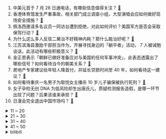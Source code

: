 1. 中美元首于 7 月 28 日通电话，有哪些信息值得关注？ [:link:](https://www.zhihu.com/question/545839115)
2. 香港体育馆发生严重事故，相关部门成立调查小组，大型演唱会应如何做好现场安全措施？ [:link:](https://www.zhihu.com/question/545877133)
3. 佩洛西邀请多名议员一同访台遭到拒绝，对此如何评价？美国军方是否会采取保驾行动？ [:link:](https://www.zhihu.com/question/545757376)
4. 为什么这么多人反驳二舅治不好精神内耗？那什么能治好呢？ [:link:](https://www.zhihu.com/question/545592835)
5. 江苏滨海县激励干部担当作为，开展寻找身边的「躺平者」活动， 7 人被诫勉谈话，此活动有哪些积极意义？ [:link:](https://www.zhihu.com/question/545765957)
6. 金正恩表示「朝鲜已做好准备应对与美国的任何军事冲突」，此表态透露出了哪些信号？如何看待当今的朝美关系？ [:link:](https://www.zhihu.com/question/545728604)
7. 房地产专家建议给年轻人降首付，并延长贷款时间至 40 年，如何看待这一建议？ [:link:](https://www.zhihu.com/question/545728325)
8. 如何看待重庆一名男子为取悦女主播杀 10 岁儿子骗保被执行死刑？ [:link:](https://www.zhihu.com/question/545814262)
9. 女子孕检无创 DNA 为低风险却生出唐氏儿，质疑检测报告造假，是哪一环节出现了问题？后果该谁来承担？ [:link:](https://www.zhihu.com/question/545803456)
10. 日漫会完全退出中国市场吗？ [:link:](https://www.zhihu.com/question/545032574)
<details>
<summary>11 ~ 20</summary>

11. 如何评价沈腾新作《独行月球》？ [:link:](https://www.zhihu.com/question/545543637)
12. 男子为躲捉奸坠亡，家属索赔百万被驳，如何从法律角度解读此事件？ [:link:](https://www.zhihu.com/question/545698616)
13. 你认为手机上最鸡肋的功能是哪一个？ [:link:](https://www.zhihu.com/question/447620352)
14. 2022 年国庆休 7 天上 7 天，如何让假期调休更得民心？ [:link:](https://www.zhihu.com/question/545742700)
15. 天津出现刺激性气味，官方通报「系武警实弹投掷训练，气味对人体无害」，如何降低此类训练对周围居民的影响？ [:link:](https://www.zhihu.com/question/545748827)
16. 中国社科院报告称 2050 年近半数农村居民将跻身中等收入群体，如何看待该预测？你所见的农村有何变化？ [:link:](https://www.zhihu.com/question/545658380)
17. 如何看待《二舅》视频作者回应文案抄袭，称「没有看过吴标华的文章，不是改编」？ [:link:](https://www.zhihu.com/question/545633619)
18. 如果《英雄联盟》出一个新英雄大招可以偷队友大招，强度是不是就逆天了？ [:link:](https://www.zhihu.com/question/533452408)
19. 湖南冷水江女教师被害案「第三人」将受审，检方以强制猥亵罪起诉，他将面临哪些处罚？ [:link:](https://www.zhihu.com/question/545721232)
20. 美联储再次宣布加息 75 个基点，为 6 月以来连续第二次，加息能缓解美国通胀问题吗？ [:link:](https://www.zhihu.com/question/545689470)
</details>
<details>
<summary>21 ~ 30</summary>

21. 为什么说核电站是世界上最复杂的能源系统？ [:link:](https://www.zhihu.com/question/545702182)
22. 电动汽车领域各种技术眼花缭乱，如何选择一台实用的家庭用车？ [:link:](https://www.zhihu.com/question/544977208)
23. 人究其一生都在追寻自己的价值和归属。我想知道，一直被否定被嫌弃的人生要怎么走？ [:link:](https://www.zhihu.com/question/545657964)
24. 我在建行是科长，但是不受领导待见，马上要解职了，此时恒丰银行抛来橄榄枝，该不该去？ [:link:](https://www.zhihu.com/question/408395190)
25. 两高中生奸杀教师案第三人将受审，检方以强制猥亵罪起诉，该案件将会如何判罚？ [:link:](https://www.zhihu.com/question/545820141)
26. 如何看待国外问答平台网友热议「中国空间站上为什么只写中文」？ [:link:](https://www.zhihu.com/question/545596132)
27. 《仙剑奇侠传》能不能称得上是仙侠剧天花板？ [:link:](https://www.zhihu.com/question/542067679)
28. 如何评价 2022 年 Q2 国内智能手机市场份额排名：vivo 第一，荣耀逆势增长排第二？ [:link:](https://www.zhihu.com/question/545594219)
29. 如何看待钟薛高申请「钟薛低」「钟薛小高」等商标？企业注册此类商标的目的可能是什么？ [:link:](https://www.zhihu.com/question/545730473)
30. 7 月 28 日山东新增本土确诊病例 5 例、无症状 93 例，目前当地疫情情况如何？ [:link:](https://www.zhihu.com/question/545877274)
</details>
<details>
<summary>31 ~ 40</summary>

31. 世卫组织数据称，日本一周新增 97 万新冠感染者，为全球最多，如何解读这一数据？对该国产生了哪些影响？ [:link:](https://www.zhihu.com/question/545770881)
32. 杀牛的时候牛流眼泪，它是真的感到了悲伤，还是因为自然选择？ [:link:](https://www.zhihu.com/question/310225388)
33. 美参议院通过 2800 亿美元芯片法案，我使馆称坚决反对法案中的冷战思维，美方这一行为释放了哪些信息？ [:link:](https://www.zhihu.com/question/545760000)
34. 勇士球员格林想 4 年 1.4 亿提前续约被拒，根据该球员上赛季的表现你认为勇士的心理价位是多少？ [:link:](https://www.zhihu.com/question/545761673)
35. 库克回应 iPhone 在中国打折，称中国供需显著改善，不是清库存，如何评价大中华区业绩对苹果的贡献？ [:link:](https://www.zhihu.com/question/545878786)
36. 上海多家银行为阻断病毒通过现金传播，关闭 ATM 机存取一体功能，如何看待这一措施？ [:link:](https://www.zhihu.com/question/545490805)
37. 长得漂亮真的会获得很多好感吗？ [:link:](https://www.zhihu.com/question/447895641)
38. 为什么鸟山明的《龙珠》差评很少？ [:link:](https://www.zhihu.com/question/310719368)
39. 22 岁女孩加班猝死，当地人社局回应称「联动相关单位介入调查」，怎样能从根本上解决类似问题？ [:link:](https://www.zhihu.com/question/545795367)
40. 城市生活久了，你还愿意回到农村生活吗? [:link:](https://www.zhihu.com/question/541580228)
</details>
<details>
<summary>41 ~ 50</summary>

41. 电视剧《沉香如屑》第 16-18 集拍得怎么样？哪些剧情点值得关注？ [:link:](https://www.zhihu.com/question/545611947)
42. 外交部回应「佩洛西访台」，称「正严阵以待」，这释放了哪些信号？ [:link:](https://www.zhihu.com/question/545242412)
43. 搭载HarmonyOS 3的部分平板可以运行PC版的WPS Office是基于什么原理实现的？ [:link:](https://www.zhihu.com/question/545669497)
44. 电视剧《天才基本法》第 17-18 集拍得怎么样？哪些剧情点值得关注？ [:link:](https://www.zhihu.com/question/545809545)
45. 有哪些适合懒人简单好上手的蛋糕做法？ [:link:](https://www.zhihu.com/question/497753917)
46. 游戏史上有哪些令人惊艳的翻译？ [:link:](https://www.zhihu.com/question/545583901)
47. 为什么自己勤奋一生而仍然不能富有起来呢？ [:link:](https://www.zhihu.com/question/545015169)
48. 美国二季度 GDP 年化季率初值为 -0.9%，进入技术性衰退，意味着什么？将对全球股市带来多大冲击？ [:link:](https://www.zhihu.com/question/545820258)
49. 作为路人，你是如何评价杨紫和成毅主演的《沉香如屑》？ [:link:](https://www.zhihu.com/question/545568105)
50. 有哪些适合新手穿的跑鞋值得推荐？ [:link:](https://www.zhihu.com/question/544320405)
</details><details>
<summary>bilibili</summary>

1. 回村三天，二舅治好了我的精神内耗 [:link:](//www.bilibili.com/video/BV1MN4y177PB)
2. “那是因为二舅活得好，不是因为我写得好” [:link:](//www.bilibili.com/video/BV1dr4y1L7cN)
3. 没错，是本人来B站了！ [:link:](//www.bilibili.com/video/BV11e4y1Q7ac)
4. 自制战斗机式的打水仗摩托车 [:link:](//www.bilibili.com/video/BV1cG4y1q7iY)
5. 《你的背景太假了》 [:link:](//www.bilibili.com/video/BV1BW4y127s3)
6. 刑啊，给我耍把戏是吧？ [:link:](//www.bilibili.com/video/BV1UY4y1A7wt)
7. 【 错过的烟火 | 官方MV 】周杰伦 荒漠抒情摇滚曲风  错过你寂寞一路狂飙 [:link:](//www.bilibili.com/video/BV1vB4y1k7AK)
8. 为什么中国人敢对神说“不”？ [:link:](//www.bilibili.com/video/BV1vV4y177Sf)
9. 为什么我要花100块，复刻5毛钱的玩意儿？？ [:link:](//www.bilibili.com/video/BV1CG411H795)
10. 《您的外卖员正在吃您的外卖》 [:link:](//www.bilibili.com/video/BV1oa411K7MG)
<details>
<summary>11 ~ 20</summary>

11. 东 汉 变 种 人 [:link:](//www.bilibili.com/video/BV1ZB4y1Y7Hm)
12. 《原神》小剧场——「璃月雅集」第五期 [:link:](//www.bilibili.com/video/BV1oB4y1k7zw)
13. “ 冰  块  刺  客 3.0 ” [:link:](//www.bilibili.com/video/BV1qe4y1Q7zE)
14. 万万没想到，我竟然成了那个幸运儿！ [:link:](//www.bilibili.com/video/BV1gS4y1t7ZP)
15. 《 燃 死 我 啦 》 [:link:](//www.bilibili.com/video/BV1Mt4y1L7DZ)
16. 【时代少年团】《绝配》接力舞蹈Ver. [:link:](//www.bilibili.com/video/BV1dt4y157fR)
17. 一辈子忘不掉的MC短片 [:link:](//www.bilibili.com/video/BV11r4y1L7Vc)
18. 【杭州现巨型彩虹】雷电与彩虹同框 [:link:](//www.bilibili.com/video/BV1UW4y127Mh)
19. 毕竟我是听印度儿歌长大的 [:link:](//www.bilibili.com/video/BV1ZB4y187Kp)
20. 交错之地 | 永劫无间全新地图【火罗国】预告CG [:link:](//www.bilibili.com/video/BV1Dg411Z7KZ)
</details>
<details>
<summary>21 ~ 30</summary>

21. 《 奇 怪 的 沙 雕 增 加 了 》 [:link:](//www.bilibili.com/video/BV1CY4y1j71u)
22. 非洲小美国是哪里？【奇葩小国38】 [:link:](//www.bilibili.com/video/BV1w94y1D7W8)
23. 胖虎眼是什么梗【梗指南】 [:link:](//www.bilibili.com/video/BV1or4y1L77b)
24. 一直在模仿，从未被超越 [:link:](//www.bilibili.com/video/BV1ye4y197Q4)
25. 互联网的美妙之处 [:link:](//www.bilibili.com/video/BV1nG4y1i768)
26. 手机灌液氮？零下196℃当场炸裂！让SOC体验原地感冒【科技达】 [:link:](//www.bilibili.com/video/BV1YG4y1i7J2)
27. 食 材 高 端，但 是 阴 间！ [:link:](//www.bilibili.com/video/BV1xe4y1Q7hW)
28. 间谍过家家之阿尼亚我不要学习 [:link:](//www.bilibili.com/video/BV1kg411y7fj)
29. 今天请假一天，跟小伙伴们说说心里话！ [:link:](//www.bilibili.com/video/BV15t4y1L7Sw)
30. 关于山城小栗旬向我表白这件事...... [:link:](//www.bilibili.com/video/BV1xG4y1i7GS)
</details>
<details>
<summary>31 ~ 40</summary>

31. 实拍立体机动装置！燃烧的经费！燃烧的梦想！ [:link:](//www.bilibili.com/video/BV1ct4y1L7en)
32. 树叶和白姨正式官宣！并且直播连麦甜蜜互动！祝福叶哥！ [:link:](//www.bilibili.com/video/BV1fg411y7ba)
33. 无论开不开心，没有火锅解决不了的 [:link:](//www.bilibili.com/video/BV1oF411P76P)
34. 最 伟 大 的 炮 击 ！【C4快乐阴人流#31】 [:link:](//www.bilibili.com/video/BV1ga411T7V9)
35. 玩梗？抖机灵？别再让“地狱笑话”侵蚀你的善良！ [:link:](//www.bilibili.com/video/BV1Mg411f7H5)
36. 被遗忘的塑料 烟头 [:link:](//www.bilibili.com/video/BV1DB4y1k795)
37. 在古代这叫发配 [:link:](//www.bilibili.com/video/BV13B4y1h7nK)
38. 哇！有VIP爆率真的很高！！！ [:link:](//www.bilibili.com/video/BV1XG4y1i7w2)
39. 请 给 天 津 鲶 鱼 面 包 片 [:link:](//www.bilibili.com/video/BV1NU4y1q7SS)
40. 今天不想搞笑了 [:link:](//www.bilibili.com/video/BV1NG4y1q7bH)
</details>
<details>
<summary>41 ~ 50</summary>

41. 小猫咪冲到门口接麻麻回家：如果是见你，我一定用跑的 [:link:](//www.bilibili.com/video/BV1KV4y1E7pv)
42. 今 天 爸 妈 不 在 家♪(*^^)o∀*∀o(^^*)♪ [:link:](//www.bilibili.com/video/BV1SW4y1275H)
43. 可能每个人爱狗的方式不同吧…… [:link:](//www.bilibili.com/video/BV1hB4y1h7Fp)
44. 别人想让我唱的vs我真正想唱的 [:link:](//www.bilibili.com/video/BV1eG411H7xj)
45. 这可能是全世界伙食最好的监狱了！UP为了美食竟然进了监狱 [:link:](//www.bilibili.com/video/BV1oN4y1j7ZE)
46. 《误导向》热心市民-感人短片 [:link:](//www.bilibili.com/video/BV1Fa411U7SM)
47. 【散人】与心海的斗智斗勇！坑爹i wanna欢乐大战 [:link:](//www.bilibili.com/video/BV17B4y1h7uN)
48. 《用螺蛳粉在嘴里编花绳》炫耀一下毫无卵用的小技能.mp4 [:link:](//www.bilibili.com/video/BV1c94y1D7fj)
49. 出差男子深夜回家，竟然做出这种事 [:link:](//www.bilibili.com/video/BV1494y1D7Dd)
50. 和 牛 天 花 板 [:link:](//www.bilibili.com/video/BV1ur4y1j71a)
</details>
<details>
<summary>51 ~ 60</summary>

51. 姐妹们，听说这个箱子申请出战~ [:link:](//www.bilibili.com/video/BV1nU4y1q7ku)
52. 这搭档还能要吗！ [:link:](//www.bilibili.com/video/BV1HU4y1q7Tn)
53. 完蛋了！女友发现了行车记录仪里的一切…… [:link:](//www.bilibili.com/video/BV1LG411H7e6)
54. 鸡 你 太 踊 Ｒｅｍｉｘ [:link:](//www.bilibili.com/video/BV1Ma411T7aM)
55. 【小英雄阿尼亚】 [:link:](//www.bilibili.com/video/BV1BY4y1j7Qt)
56. 你永叫不醒一个假装努力的人 [:link:](//www.bilibili.com/video/BV1dS4y147pP)
57. 拥有如此优秀的职员，老板心里一定很高兴。 [:link:](//www.bilibili.com/video/BV1Dt4y1G7Jh)
58. 你这花园太假了 [:link:](//www.bilibili.com/video/BV1uV4y1E7QY)
59. 跨越数亿条世界线的唯一 克洛丝 单人 1-12 [:link:](//www.bilibili.com/video/BV1594y1D7hn)
60. 西 北 男 人 的 全 新 变 身（2） [:link:](//www.bilibili.com/video/BV1se4y1Q72n)
</details>
<details>
<summary>61 ~ 70</summary>

61. 孤独的动物园，80多岁老人坚守30多年只为这些动物有饭吃 [:link:](//www.bilibili.com/video/BV1Ka411T7Fg)
62. 《小陈总之胯骨轴子有点疼》 [:link:](//www.bilibili.com/video/BV1pr4y1L7PF)
63. 玩个猫都开脚本？？？ [:link:](//www.bilibili.com/video/BV1Dt4y1G74e)
64. 这是什么爽文剧本！！！ [:link:](//www.bilibili.com/video/BV1KS4y1t7Nu)
65. 张嘴吧小夫！ 这是最新的核酸检测方法！ [:link:](//www.bilibili.com/video/BV11g411y7bK)
66. 6W块的别墅窗户，最后一块落地窗终于装上了 [:link:](//www.bilibili.com/video/BV16W4y127Ly)
67. 洛阳酒家  厨子探店¥677 [:link:](//www.bilibili.com/video/BV1Aa411T784)
68. 真巧 [:link:](//www.bilibili.com/video/BV1vG411H7bV)
69. 日 本 牛 郎 现 状【阅片无数Ⅱ 53】 [:link:](//www.bilibili.com/video/BV1NG411H78g)
70. 公园偶遇“社交恐怖分子” [:link:](//www.bilibili.com/video/BV1BT411E74H)
</details>
<details>
<summary>71 ~ 80</summary>

71. 当我骗爷爷去赚钱 [:link:](//www.bilibili.com/video/BV1Ma411T7k2)
72. “即使看了千遍、万遍，这些电影也看不腻” [:link:](//www.bilibili.com/video/BV15a411U7TK)
73. 康熙让人喂太监喝油，结果拉出48颗大珍珠，这下惨了！电视剧 [:link:](//www.bilibili.com/video/BV1AS4y1t7UA)
74. 爱要大声说出来！ [:link:](//www.bilibili.com/video/BV1mF411P7xV)
75. 悼念我独自升级漫画作者去世，dubu老师一路走好！ [:link:](//www.bilibili.com/video/BV1dg411y7wS)
76. 【原神】换装计划！给老婆换上现代装是什么体验？ [:link:](//www.bilibili.com/video/BV1XU4y1e7N1)
77. 【配音】可莉生贺读信 [:link:](//www.bilibili.com/video/BV1hB4y1h7bR)
78. 小伙服了下老爷爷过马路，没想到觉醒超能力，一口气看完《诸神的黄昏》1-2季 [:link:](//www.bilibili.com/video/BV1sN4y177BM)
79. 卧槽！我p都不敢p成这样，她们直接长成这样！！！ [:link:](//www.bilibili.com/video/BV1eB4y1h7Uk)
80. 【原神】⚡️一 切 为 了 至 冬⚡️ [:link:](//www.bilibili.com/video/BV1Mr4y1L7SD)
</details>
<details>
<summary>81 ~ 90</summary>

81. “好像走进了童话世界 做了一个梦幻灿烂的梦”原来动物跳舞也可以如此优雅|芭蕾 [:link:](//www.bilibili.com/video/BV1BT411E7ST)
82. 炒作、稀缺、奢侈品？为什么导盲犬被喷成了一场骗局？【差评君】 [:link:](//www.bilibili.com/video/BV1jW4y1y7Ld)
83. 兔 子 警 官 走 入 现 实 [:link:](//www.bilibili.com/video/BV1fF411P7ed)
84. 我的狗真的会叫，它只是怕扰民… [:link:](//www.bilibili.com/video/BV1ot4y1578M)
85. 妈 不 吹 空 调 [:link:](//www.bilibili.com/video/BV1mW4y127tc)
86. 我和我的冤种兄弟之车辆没油！ [:link:](//www.bilibili.com/video/BV1rG411H7hh)
87. 一年赔了2.6亿！百年老店不会是用料理包吧？【凭啥这么贵ep41-全聚德】 [:link:](//www.bilibili.com/video/BV1er4y1L7Ev)
88. 美国大基建怎样了？实拍80亿美元翻新的纽约机场！ [:link:](//www.bilibili.com/video/BV1sS4y1t7ce)
89. 拜托，别把消费者当傻子！！ [:link:](//www.bilibili.com/video/BV1fg411Z7Fz)
90. 这还能是.....植物大战僵尸！？代码自制戴夫的晚年生活！ [:link:](//www.bilibili.com/video/BV1uY4y1P79z)
</details>
<details>
<summary>91 ~ 100</summary>

91. 觉得恐怖吗？一望无际远洋上面的石油钻井平台日常生活是怎么样的呢？ [:link:](//www.bilibili.com/video/BV1ye4y1Q7e9)
92. 用猫猫浅卡一下 [:link:](//www.bilibili.com/video/BV1fB4y187bm)
93. 派大星来B站了？！究竟是什么原因让他连夜离开了比基尼海滩？ [:link:](//www.bilibili.com/video/BV1a94y1D7qw)
94. 当我们吃下「炸弹面包」会变成“？” [:link:](//www.bilibili.com/video/BV1MU4y1v7HX)
95. CJ周密全新单曲《周周》官方MV [:link:](//www.bilibili.com/video/BV1md4y1S7L5)
96. 【荒野大镖客2】我的亚瑟比任何人都需要救赎 （十一期） [:link:](//www.bilibili.com/video/BV1yV4y1771y)
97. 第一次坐上公益慢火车，原来中国速度的背后，是中国温度！ [:link:](//www.bilibili.com/video/BV1hd4y1S7ij)
98. 给跑进院子的凶猫吃了第一条鱼之后。。。 [:link:](//www.bilibili.com/video/BV1YT411E73N)
99. 一时间不知道是它聪明还是我傻 [:link:](//www.bilibili.com/video/BV1sW4y127kD)
100. 【原神】如果提瓦特也有国家地理摄影大赛？一名原摄玩家的周年回顾分享 [:link:](//www.bilibili.com/video/BV1AF411N7Zv)
</details></details>